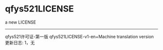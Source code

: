 # qfys521LICENSE
a new LICENSE


----
qfys521许可证-第一版
qfys521LICENSE-v1-en+Machine translation version
更新日志:
1，无
